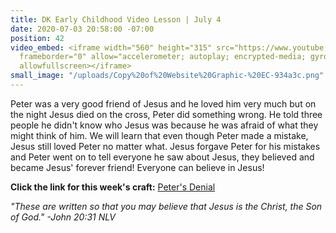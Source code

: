 ```yaml
---
title: DK Early Childhood Video Lesson | July 4
date: 2020-07-03 20:58:00 -07:00
position: 42
video_embed: <iframe width="560" height="315" src="https://www.youtube.com/embed/gAPdb_HQXEI"
  frameborder="0" allow="accelerometer; autoplay; encrypted-media; gyroscope; picture-in-picture"
  allowfullscreen></iframe>
small_image: "/uploads/Copy%20of%20Website%20Graphic-%20EC-934a3c.png"
---
```


Peter was a very good friend of Jesus and he loved him very much but on the night Jesus died on the cross, Peter did something wrong. He told three people he didn't know who Jesus was because he was afraid of what they might think of him. We will learn that even though Peter made a mistake, Jesus still loved Peter no matter what. Jesus forgave Peter for his mistakes and Peter went on to tell everyone he saw about Jesus, they believed and became Jesus' forever friend! Everyone can believe in Jesus!

**Click the link for this week's craft:**
[Peter's Denial](https://drive.google.com/file/d/1MAwdu1mri2WhU0K2XUyrOSsnIrka7OH2/view?usp=sharing)

*"These are written so that you may believe that Jesus is the Christ, the Son of God." -John 20:31 NLV*